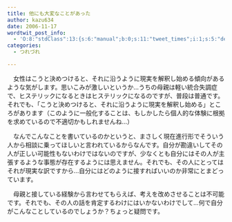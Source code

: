 ```yaml
---
title: 他にも大変なことがあった
author: kazu634
date: 2006-11-17
wordtwit_post_info:
  - 'O:8:"stdClass":13:{s:6:"manual";b:0;s:11:"tweet_times";i:1;s:5:"delay";i:0;s:7:"enabled";i:1;s:10:"separation";s:2:"60";s:7:"version";s:3:"3.7";s:14:"tweet_template";b:0;s:6:"status";i:2;s:6:"result";a:0:{}s:13:"tweet_counter";i:2;s:13:"tweet_log_ids";a:1:{i:0;i:2651;}s:9:"hash_tags";a:0:{}s:8:"accounts";a:1:{i:0;s:7:"kazu634";}}'
categories:
  - つれづれ

---
```

<div class="section">
<p>
    　女性はこうと決めつけると、それに沿うように現実を解釈し始める傾向があるような気がします。思いこみが激しいというか…うちの母親は軽い統合失調症で、ヒステリックになるときはヒステリックになるのですが、普段は普通です。それでも、「こうと決めつけると、それに沿うように現実を解釈し始める」ところがあります（このように一般化することは、もしかしたら個人的な体験に根拠を求めているので不適切かもしれませんね…）
</p></p> 
  
<p>
    　なんでこんなことを書いているのかというと、まさしく現在進行形でそういう人から相談に乗ってほしいと言われているからなんです。自分が勘違いしてその人が正しい可能性もないわけではないのですが、少なくとも自分にはその人が主張するような事態が存在するようには思えません。それでも、その人にとってはそれが現実な訳ですから…自分にはどのように接すればいいのか非常にとまどっています。
</p></p> 
  
<p>
    　母親と接している経験から言わせてもらえば、考えを改めさせることは不可能です。それでも、その人の話を肯定するわけにはいかないわけでして…何で自分がこんなことしているのでしょうか？ちょっと疑問です。
</p>
</div>

